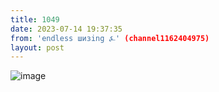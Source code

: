 ```yaml
---
title: 1049
date: 2023-07-14 19:37:35
from: 'endless шизing ⍼' (channel1162404975)
layout: post
---
```


![image](photos/photo_122@14-07-2023_19-37-35.jpg)


